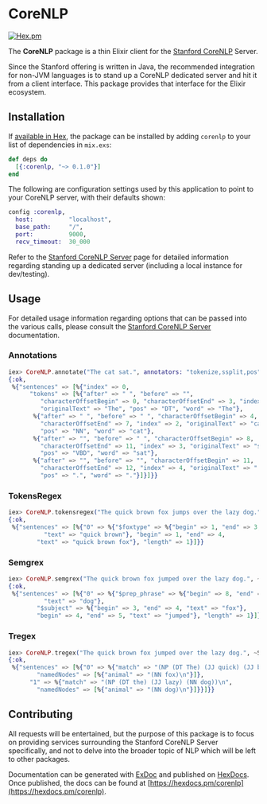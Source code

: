 # CoreNLP

[![Hex.pm](https://img.shields.io/hexpm/v/corenlp.svg)](https://hex.pm/packages/corenlp)

The **CoreNLP** package is a thin Elixir client for the [Stanford CoreNLP](http://stanfordnlp.github.io/CoreNLP/index.html) Server.

Since the Stanford offering is written in Java, the recommended integration for non-JVM languages is to stand up a 
CoreNLP dedicated server and hit it from a client interface.  This package provides that interface for the Elixir 
ecosystem.

## Installation

If [available in Hex](https://hex.pm/packages/corenlp), the package can be installed
by adding `corenlp` to your list of dependencies in `mix.exs`:

```elixir
def deps do
  [{:corenlp, "~> 0.1.0"}]
end
```

The following are configuration settings used by this application to point to your CoreNLP server, with their defaults shown:

```elixir
config :corenlp,
  host:          "localhost",
  base_path:     "/",
  port:          9000,
  recv_timeout:  30_000
```

Refer to the [Stanford CoreNLP Server](http://stanfordnlp.github.io/CoreNLP/corenlp-server.html) page for detailed 
information regarding standing up a dedicated server (including a local instance for dev/testing).

## Usage

For detailed usage information regarding options that can be passed into the various calls, please consult the 
[Stanford CoreNLP Server](http://stanfordnlp.github.io/CoreNLP/corenlp-server.html) documentation.

### Annotations

```elixir
iex> CoreNLP.annotate("The cat sat.", annotators: "tokenize,ssplit,pos")
{:ok,
 %{"sentences" => [%{"index" => 0,
      "tokens" => [%{"after" => " ", "before" => "",
         "characterOffsetBegin" => 0, "characterOffsetEnd" => 3, "index" => 1,
         "originalText" => "The", "pos" => "DT", "word" => "The"},
       %{"after" => " ", "before" => " ", "characterOffsetBegin" => 4,
         "characterOffsetEnd" => 7, "index" => 2, "originalText" => "cat",
         "pos" => "NN", "word" => "cat"},
       %{"after" => "", "before" => " ", "characterOffsetBegin" => 8,
         "characterOffsetEnd" => 11, "index" => 3, "originalText" => "sat",
         "pos" => "VBD", "word" => "sat"},
       %{"after" => "", "before" => "", "characterOffsetBegin" => 11,
         "characterOffsetEnd" => 12, "index" => 4, "originalText" => ".",
         "pos" => ".", "word" => "."}]}]}}
```

### TokensRegex

```elixir
iex> CoreNLP.tokensregex("The quick brown fox jumps over the lazy dog.", ~S/(?$foxtype [{pos:JJ}]+ ) fox/)
{:ok,
 %{"sentences" => [%{"0" => %{"$foxtype" => %{"begin" => 1, "end" => 3,
          "text" => "quick brown"}, "begin" => 1, "end" => 4,
        "text" => "quick brown fox"}, "length" => 1}]}}
```

### Semgrex

```elixir
iex> CoreNLP.semgrex("The quick brown fox jumped over the lazy dog.", ~S|{pos:/VB.*/} >nsubj {}=subject >/nmod:.*/ {}=prep_phrase|)
{:ok,
 %{"sentences" => [%{"0" => %{"$prep_phrase" => %{"begin" => 8, "end" => 9,
          "text" => "dog"},
        "$subject" => %{"begin" => 3, "end" => 4, "text" => "fox"},
        "begin" => 4, "end" => 5, "text" => "jumped"}, "length" => 1}]}}
```

### Tregex

```elixir
iex> CoreNLP.tregex("The quick brown fox jumped over the lazy dog.", ~S|NP < NN=animal|)
{:ok,
 %{"sentences" => [%{"0" => %{"match" => "(NP (DT The) (JJ quick) (JJ brown) (NN fox))\n",
        "namedNodes" => [%{"animal" => "(NN fox)\n"}]},
      "1" => %{"match" => "(NP (DT the) (JJ lazy) (NN dog))\n",
        "namedNodes" => [%{"animal" => "(NN dog)\n"}]}}]}}
```

## Contributing

All requests will be entertained, but the purpose of this package is to focus on providing services surrounding the 
Stanford CoreNLP Server specifically, and not to delve into the broader topic of NLP which will be left to other packages.

Documentation can be generated with [ExDoc](https://github.com/elixir-lang/ex_doc)
and published on [HexDocs](https://hexdocs.pm). Once published, the docs can
be found at [https://hexdocs.pm/corenlp](https://hexdocs.pm/corenlp).

